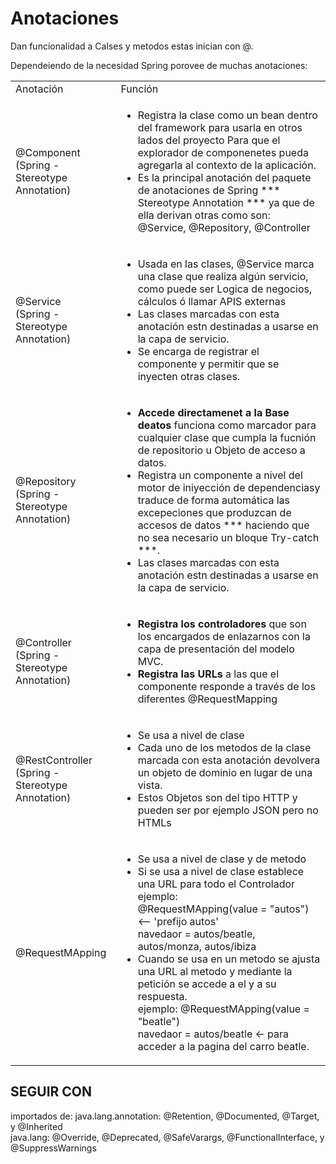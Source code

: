 # Anotaciones

Dan funcionalidad a Calses y metodos estas inician con @.

Dependeiendo de la necesidad Spring porovee de muchas anotaciones:

<table>
  <tr>
    <td>Anotación</td><td>Función</td>
  </tr>
  <tr>
    <td>
      @Component<br>(Spring - Stereotype Annotation)
    </td>
    <td> <ul>
           <li>
             Registra la clase como un bean dentro del framework para usarla en otros lados del proyecto Para que el explorador de componenetes pueda agregarla al contexto de la aplicación.
           </li>
           <li>
             Es la principal anotación del paquete de anotaciones de Spring *** Stereotype Annotation *** ya que de ella derivan otras como son: <br> @Service, @Repository, @Controller 
          </li>
  </tr>
  <tr>
    <td>
      @Service<br>(Spring - Stereotype Annotation)
    </td>
    <td>
      <ul>
        <li>
          Usada en las clases, @Service marca una clase que realiza algún servicio, como puede ser Logica de negocios, cálculos ó llamar APIS externas
        </li>
        <li>
          Las clases marcadas con esta anotación estn destinadas a usarse en la capa de servicio.
        </il>
        <li>
          Se encarga de registrar el componente y permitir que se inyecten otras clases.
      </ul>
    </td>
  </tr>
  <tr>
    <td>
      @Repository<br>(Spring - Stereotype Annotation)
    </td>
    <td>
      <ul>
        <li>
          <b>Accede directamenet a la Base deatos</b> funciona como marcador para cualquier clase que cumpla la fucnión de repositorio u Objeto de acceso a datos.
        </li>
        <li>
          Registra un componente a nivel del motor de iniyección de dependenciasy traduce de forma automática las excepeciones que produzcan de accesos de datos *** haciendo que no sea necesario un bloque Try-catch ***.
        </li>
        <li>
          Las clases marcadas con esta anotación estn destinadas a usarse en la capa de servicio.
        </il>
      </ul>
    </td>
  </tr>
  <tr>
    <td>
      @Controller<br>(Spring - Stereotype Annotation)
    </td>
    <td>
      <ul>
        <li>
          <b>Registra los controladores</b> que son los encargados de enlazarnos con la capa de presentación del modelo MVC.
        </li>
        <li>
          <b>Registra las URLs</b> a las que el componente responde a través de los diferentes @RequestMapping
        </li>
      </ul>
    </td>
  </tr>
  
  <tr>
    <td>
      @RestController<br>(Spring - Stereotype Annotation)
    </td>
    <td>
      <ul>
        <li>Se usa a nivel de clase</li>
        <li>
          Cada uno de los metodos de la clase marcada con esta anotación devolvera un objeto de dominio en lugar de una vista.
        </li>
        <li>
          Estos Objetos son del tipo HTTP y pueden ser por ejemplo JSON pero no HTMLs
        </li>
      </ul>
    </td>
  </tr>
  
  
  <tr>
    <td>
      @RequestMApping
    </td>
    <td>
      <ul>
        <li>Se usa a nivel de clase y de metodo</li>
        <li>
          Si se usa a nivel de clase establece una URL para todo el Controlador ejemplo:<br>
          @RequestMApping(value = "autos") <-- 'prefijo autos' <br> 
          navedaor = autos/beatle, autos/monza, autos/ibiza 
        </li>
        <li>
          Cuando se usa en un metodo se ajusta una URL al metodo y mediante la petición se accede a el y a su respuesta.<br>
          ejemplo: @RequestMApping(value = "beatle")<br> 
          navedaor = autos/beatle <- para acceder a la pagina del carro beatle.
        </li>
      </ul>
    </td>
  </tr>
</table>
 
  
  









## SEGUIR CON 
importados de:
java.lang.annotation: @Retention, @Documented, @Target, y @Inherited<br>
            java.lang: @Override, @Deprecated, @SafeVarargs, @FunctionalInterface, y @SuppressWarnings



